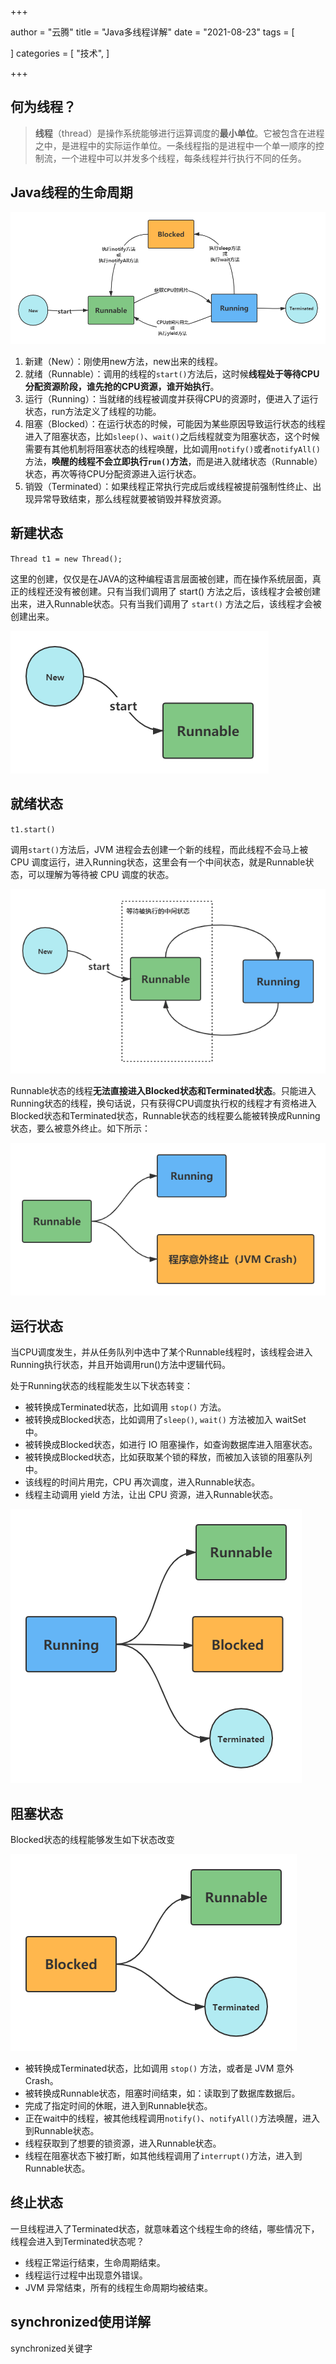 +++

author = "云腾"
title = "Java多线程详解"
date = "2021-08-23"
tags = [
   
]
categories = [
    "技术",
]

+++

## 何为线程？

> **线程**（thread）是操作系统能够进行运算调度的**最小单位**。它被包含在进程之中，是进程中的实际运作单位。一条线程指的是进程中一个单一顺序的控制流，一个进程中可以并发多个线程，每条线程并行执行不同的任务。

## Java线程的生命周期

![Java线程的生命周期——码艺术](threadLifeCycle.png)

1. 新建（New）：刚使用new方法，new出来的线程。
2. 就绪（Runnable）：调用的线程的`start()`方法后，这时候**线程处于等待CPU分配资源阶段，谁先抢的CPU资源，谁开始执行**。
3. 运行（Running）：当就绪的线程被调度并获得CPU的资源时，便进入了运行状态，run方法定义了线程的功能。
4. 阻塞（Blocked）：在运行状态的时候，可能因为某些原因导致运行状态的线程进入了阻塞状态，比如`sleep()`、`wait()`之后线程就变为阻塞状态，这个时候需要有其他机制将阻塞状态的线程唤醒，比如调用`notify()`或者`notifyAll()`方法，**唤醒的线程不会立即执行`run()`方法**，而是进入就绪状态（Runnable）状态，再次等待CPU分配资源进入运行状态。
5. 销毁（Terminated）：如果线程正常执行完成后或线程被提前强制性终止、出现异常导致结束，那么线程就要被销毁并释放资源。

## 新建状态

`Thread t1 = new Thread();`

这里的创建，仅仅是在JAVA的这种编程语言层面被创建，而在操作系统层面，真正的线程还没有被创建。只有当我们调用了 start() 方法之后，该线程才会被创建出来，进入Runnable状态。只有当我们调用了 `start()` 方法之后，该线程才会被创建出来。

![Java线程的新建状态——码艺术](threadLifeCycle_new.png)

## 就绪状态

`t1.start()`

调用`start()`方法后，JVM 进程会去创建一个新的线程，而此线程不会马上被 CPU 调度运行，进入Running状态，这里会有一个中间状态，就是Runnable状态，可以理解为等待被 CPU 调度的状态。

![Java线程的就绪状态——码艺术](threadLifeCycle_runnable.png)

Runnable状态的线程**无法直接进入Blocked状态和Terminated状态**。只能进入Running状态的线程，换句话说，只有获得CPU调度执行权的线程才有资格进入Blocked状态和Terminated状态，Runnable状态的线程要么能被转换成Running状态，要么被意外终止。如下所示：

![Java线程的就绪状态转变——码艺术](threadLifeCycle_runnable2status.png)

## 运行状态

当CPU调度发生，并从任务队列中选中了某个Runnable线程时，该线程会进入Running执行状态，并且开始调用run()方法中逻辑代码。



处于Running状态的线程能发生以下状态转变：

- 被转换成Terminated状态，比如调用 `stop()` 方法。
- 被转换成Blocked状态，比如调用了`sleep()`, `wait()` 方法被加入 waitSet 中。
- 被转换成Blocked状态，如进行 IO 阻塞操作，如查询数据库进入阻塞状态。
- 被转换成Blocked状态，比如获取某个锁的释放，而被加入该锁的阻塞队列中。
- 该线程的时间片用完，CPU 再次调度，进入Runnable状态。
- 线程主动调用 yield 方法，让出 CPU 资源，进入Runnable状态。

![Java线程的运行状态转变——码艺术](threadLifeCycle_running2status.png)

## 阻塞状态

Blocked状态的线程能够发生如下状态改变

![Java线程的阻塞状态转变——码艺术](threadLifeCycle_blocked2status.png)

- 被转换成Terminated状态，比如调用 `stop()` 方法，或者是 JVM 意外 Crash。
- 被转换成Runnable状态，阻塞时间结束，如：读取到了数据库数据后。
- 完成了指定时间的休眠，进入到Runnable状态。
- 正在wait中的线程，被其他线程调用`notify()`、`notifyAll()`方法唤醒，进入到Runnable状态。
- 线程获取到了想要的锁资源，进入Runnable状态。
- 线程在阻塞状态下被打断，如其他线程调用了`interrupt()`方法，进入到Runnable状态。

## 终止状态

一旦线程进入了Terminated状态，就意味着这个线程生命的终结，哪些情况下，线程会进入到Terminated状态呢？

- 线程正常运行结束，生命周期结束。
- 线程运行过程中出现意外错误。
- JVM 异常结束，所有的线程生命周期均被结束。



## synchronized使用详解

synchronized关键字





















